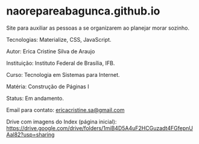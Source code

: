 # naorepareabagunca.github.io
Site para auxiliar as pessoas a se organizarem ao planejar morar sozinho.

Tecnologias: Materialize, CSS, JavaScript.

Autor: Erica Cristine Silva de Araujo

Instituição: Instituto Federal de Brasília, IFB.

Curso: Tecnologia em Sistemas para Internet.

Matéria: Construção de Páginas I 

Status: Em andamento.

Email para contato: ericacristine.sa@gmail.com

Drive com imagens do Index (página inicial): https://drive.google.com/drive/folders/1miB4D5A4uF2HCGuzadt4FGfepnUAal82?usp=sharing

